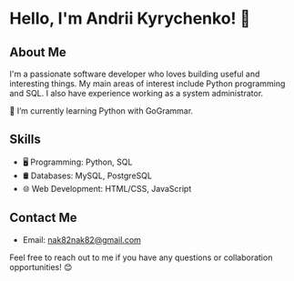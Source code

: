 # Hello, I'm Andrii Kyrychenko! 👋

## About Me

I'm a passionate software developer who loves building useful and interesting things. My main areas of interest include Python programming and SQL. I also have experience working as a system administrator.

🌱 I’m currently learning Python with GoGrammar.

## Skills

- 🖥️ Programming: Python, SQL
- 🛢️ Databases: MySQL, PostgreSQL
- 🌐 Web Development: HTML/CSS, JavaScript

## Contact Me

- Email: nak82nak82@gmail.com

Feel free to reach out to me if you have any questions or collaboration opportunities! 😊

